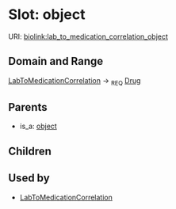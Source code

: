 
# Slot: object




URI: [biolink:lab_to_medication_correlation_object](https://w3id.org/biolink/vocab/lab_to_medication_correlation_object)

## Domain and Range

[LabToMedicationCorrelation](LabToMedicationCorrelation.md) ->  <sub>REQ</sub> [Drug](Drug.md)

## Parents

 *  is_a: [object](object.md)

## Children


## Used by

 * [LabToMedicationCorrelation](LabToMedicationCorrelation.md)
